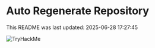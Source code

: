 # Auto Regenerate Repository

This README was last updated: 2025-06-28 17:27:45

 ![TryHackMe](https://tryhackme.com/badge/533634)